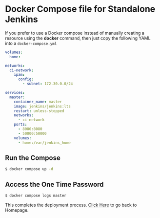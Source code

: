 # Docker Compose file for Standalone Jenkins

If you prefer to use a Docker compose instead of manually creating a resource using the __docker__ command, then just copy the following YAML into a `docker-compose.yml`

```yaml
volumes:
  home:

networks:
  ci-network:
    ipam:
      config:
        - subnet: 172.30.0.0/24

services:
  master:
    container_name: master
    image: jenkins/jenkins:lts
    restart: unless-stopped
    networks:
      - ci-network
    ports:
      - 8080:8080
      - 50000:50000
    volumes:
      - home:/var/jenkins_home
```

## Run the Compose

```bash
$ docker compose up -d
```

## Access the One Time Password

```bash
$ docker compose logs master
```

This completes the deployment process. [Click Here](../README.md#contents) to go back to Homepage.